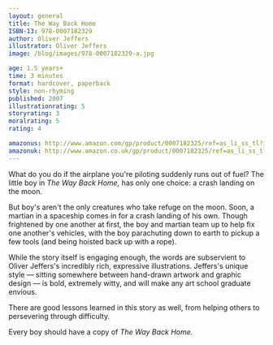 ```yaml
---
layout: general
title: The Way Back Home
ISBN-13: 978-0007182329
author: Oliver Jeffers
illustrator: Oliver Jeffers
image: /blog/images/978-0007182329-a.jpg

age: 1.5 years+
time: 3 minutes
format: hardcover, paperback
style: non-rhyming
published: 2007
illustrationrating: 5
storyrating: 3
moralrating: 5
rating: 4

amazonus: http://www.amazon.com/gp/product/0007182325/ref=as_li_ss_tl?ie=UTF8&tag=chilslitere0b-20&linkCode=as2&camp=217145&creative=399349&creativeASIN=0007182325
amazonuk: http://www.amazon.co.uk/gp/product/0007182325/ref=as_li_ss_tl?ie=UTF8&tag=chilsliterevi-21&linkCode=as2&camp=1634&creative=19450&creativeASIN=0007182325
---
```


What do you do if the airplane you're piloting suddenly runs out of fuel? The little boy in *The Way Back Home,* has only one choice: a crash landing on the moon.

But boy's aren't the only creatures who take refuge on the moon. Soon, a martian in a spaceship comes in for a crash landing of his own. Though frightened by one another at first, the boy and martian team up to help fix one another's vehicles, with the boy parachuting down to earth to pickup a few tools (and being hoisted back up with a rope).

While the story itself is engaging enough, the words are subservient to Oliver Jeffers's incredibly rich, expressive illustrations. Jeffers's unique style — sitting somewhere between hand-drawn artwork and graphic design — is bold, extremely witty, and will make any art school graduate envious.

There are good lessons learned in this story as well, from helping others to persevering through difficulty.

Every boy should have a copy of *The Way Back Home.*